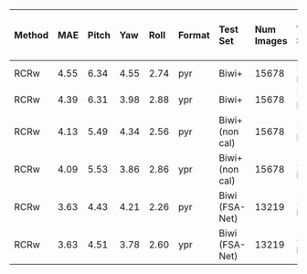 |  Method | MAE | Pitch | Yaw | Roll | Format | Test Set | Num Images | Training Set | Crop | Unsup. Training on Test Set | Calibrated Biwi |
| :--- | :--- | :--- | :--- | :--- | :--- | :--- | :--- | :--- | :--- | :--- | :--- |
|  RCRw | 4.55 | 6.34 | 4.55 | 2.74 | pyr | Biwi+ | 15678 | 300W-LP | Biwi+ (DLIB+manual) | ✔ | ✔ |
|  RCRw | 4.39 | 6.31 | 3.98 | 2.88 | ypr | Biwi+ | 15678 | 300W-LP | Biwi+ (DLIB+manual) | ✔ | ✔ |
|  RCRw | 4.13 | 5.49 | 4.34 | 2.56 | pyr | Biwi+ (non cal) | 15678 | 300W-LP | Biwi+ (DLIB+manual) | ✔ | ✖ |
|  RCRw | 4.09 | 5.53 | 3.86 | 2.86 | ypr | Biwi+ (non cal) | 15678 | 300W-LP | Biwi+ (DLIB+manual) | ✔ | ✖ |
|  RCRw | 3.63 | 4.43 | 4.21 | 2.26 | pyr | Biwi (FSA-Net) | 13219 | 300W-LP | Biwi+ (DLIB+manual) | ✔ | ✖ |
|  RCRw | 3.63 | 4.51 | 3.78 | 2.60 | ypr | Biwi (FSA-Net) | 13219 | 300W-LP | Biwi+ (DLIB+manual) | ✔ | ✖ |
